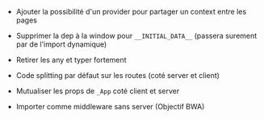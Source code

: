 - Ajouter la possibilité d'un provider pour partager un context entre les pages
- Supprimer la dep à la window pour `__INITIAL_DATA__`
  (passera surement par de l'import dynamique)
- Retirer les any et typer fortement
- Code splitting par défaut sur les routes (coté server et client)
- Mutualiser les props de `_App` coté client et server

- Importer comme middleware sans server (Objectif BWA)
